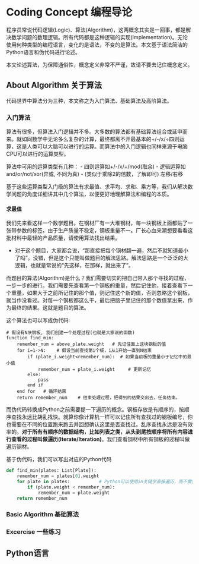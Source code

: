 # Coding Concept 编程导论

程序员常说代码逻辑(Logic)、算法(Algorithm)，这两概念其实是一回事，都是解决数学问题的数理逻辑。所有代码都是这种逻辑的实现(Implementation)。无论使用何种类型的编程语言，变化的是语法，不变的是算法。本文基于语法简洁的Python语言和伪代码进行论述。

本文论述算法，为保障通俗性，概念定义非常不严谨，故请不要去记住概念定义。

## About Algorithm 关于算法

代码世界中算法分为三种，本文称之为入门算法、基础算法及高阶算法。

### 入门算法

算法有很多，但算法入门逻辑并不多。大多数的算法都有基础算法组合或延申而来。就如同数学中无论多么复杂的计算，最终都离不开最基本的+/-/x/÷四则运算，这是人类可以大脑可以进行的运算。而算法中的入门逻辑也同样来源于电脑CPU可以进行的运算类型。

算法中可用的运算类型有几种：
    - 四则运算如+/-/x/÷/mod(取余)
    - 逻辑运算如 and/or/not/xor(异或, 不同为真)
    - (类似于乘除2的倍数，了解即可) 左移/右移

基于这些运算类型入门级的算法有求最值、求平均、求和、乘方等，我们从解决数学问题的角度详细讲其中几个算法，以便更好地理解算法和编程的本质。

#### 求最值

我们先来看这样一个数学题目。在钢材厂有一大堆钢材，每一块钢板上面都贴了一张带参数的标签。由于生产质量不稳定，钢板重量不一。厂长心血来潮想要看看这批材料中最轻的产品质量，请使用算法找出结果。

- 对于这个题目，大家都会说，“那直接把每个钢材翻一遍，然后不就知道最小了吗”。没错，但是这个只能叫做题目的解法思路。解法思路是一个泛泛的大逻辑，也就是常说的“先这样，在那样，就出来了”。

而题目的算法(Algorithm)是什么？我们需要切实的把自己带入那个寻找的过程，一步一步的进行。我们需要先查看第一个钢板的重量，然后记住他，接着查看下一个重量，如果大于之前所记住的那个值，则记住这个新的值，否则忽略这个钢板，就当作没看过。对每一个钢板都这么干，最后把脑子里记住的那个数值拿出来，作为最终的结果。这就是题目的算法。

这个算法也可以写成伪代码:
```pseudo
# 假设有N块钢板, 我们创建一个处理过程(也就是大家说的函数)
function find_min:
    remember_num = above_plate.weight   # 先记住面上这块钢板的值
    for i=1->N:    # 假设当前查找第i个板，i从1开始一直到N结束
        if (plate_i.weight<remember_num):  # 如果当前板的重量小于记忆中的最小值
            remember_num = plate_i.weight     # 更新记忆
        else:
            pass
        end if
    end for   # 循环结束
    return remember_num    # 结束处理过程，把得到的结果交出去，任务结束。
```

而伪代码转换成Python之前需要提一下遍历的概念。钢板存放是有顺序的，按顺序查找永远比胡乱找快。就算你像计算机一样可以记住所有查找过的钢板编号，你也需要在不同的位置跑来跑去并回想确认这里是否查找过。乱序查找永远是没有效率的。<strong>对于所有有顺序的数据结构，比如列表之类，从头到尾按顺序将所有内容进行查看的过程叫做遍历(Iterate/Iteration)</strong>。我们查看钢材中所有钢板的过程叫做遍历钢材。

基于伪代码，我们可以写出对应的Python代码
```python
def find_min(plates: List[Plate]):
    remember_num = plates[0].weight
    for plate in plates:           # Python可以使用in关键字直接遍历，而不需要用下标i进行位置指代
        if (plate.weight < remember_num):
            remember_num = plate.weight
    return remember_num
```


### Basic Algorithm 基础算法

### Excercise 一些练习




## Python语言

